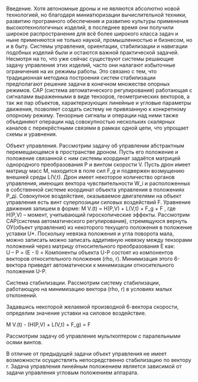 Введение. Хотя автономные дроны и не являются абсолютно новой технологией, но благодаря миниатюризации вычислительной техники, развитию програмного обеспечения и развитию культуры применения высокотехнологичных изделий, в последнее время они получили широкое распространение для всё более широкого класса задач и ныне применяются не только наукой, промышленностью и бизнесом, но и в быту.
Системы управления, ориентации, стабилизации и навигации подобных изделий были и остаются важной практической задачей. Несмотря на то, что уже сейчас существуют системы решающие задачу управления этих изделий, часто они налагают избыточные ограничения на их режимы работы. Это связано с тем, что традиционная методика построения систем стабилизации предполагают решение задачи в конечном множестве опорных режимов. 
САР (система автоматического регулирования) работающая с сигналами выраженными в виде тензоров, геометрических векторов, а так же пар объектов, характеризующих линейные и угловые параметры движения,  позволяет создать систему не привязанную к конкретному опорному режиму. Тензорные сигналы и операции над ними также объединяют операции над совокупностью нескольких скалярных каналов с перекрёстными связями в рамках одной цепи, что упрощает схемы и уравнения.

Объект управления. Рассмотрим задачу об управлении абстрактным перемещающемся в пространстве дроном. Пусть его положение и положение связанной с ним системы координат задаётся матрицей однородного преобразования P и винтом скорости V.
Пусть дрон имеет матрицу масс M, находится в поле сил F_g и подвержен возмущению внешней среды L(V,t). Дрон имеет некоторое количество органов управления, имеющих вектора чувствительности W_i и расположенных в собственной системе координат объекта управления в положениях P_дi.
Совокупное воздействие, оказываемое двигателями на объект управления есть винт суперпозиции силовых воздействий F.
Уравнение движения запишем в форме:
M V.(t) = H(P,V) + L(V,t) + F_g + F
, где H(P,V) – момент, учитывающий гироскопические эффекты.
Рассмотрим САР(система автоматического регулирования), стремящуюся вернуть ОУ(объект управления) из некоторого текущего положения в положение уставки U\*.
Поскольку невязка положения и угла поворота мала, можно записать можно записать аддитивную невязку между тензорами положений через матрицу относительного преобразования E как:  
U – P = (E - I) = 
Компоненты объекта U-P состоят из компонентов векторов относительного положения (rho, r). Минимизация этого 6-вектора приведет автоматически к минимизации относительного положения U-P.

Система стабилизации. 
Рассмотрим систему стабилизации, работающую на минимизацию вектора (rho, r) в условиях малых отклонений. 

Задавшись некоторой желаемой производной 6-вектора скорости, определим значение уставки на силовое воздействие.

M V.(t) - (H(P,V) + L(V,t) + F_g) = F






Рассмотрим задачу об управление мульткоптером с паралельными осями винтов.

В отличие от предыдущей задачи объект управления не имеет возможности осуществлять непосредственно стабилизацию по вектору r. Задача управления линейным положением является зависимой от задачи управления угловым положением аппарата.   











